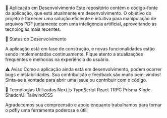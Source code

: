 📄 Aplicação em Desenvolvimento
Este repositório contém o código-fonte da aplicação, que está atualmente em desenvolvimento. O objetivo do projeto é fornecer uma solução eficiente e intuitiva para manipulação de arquivos PDF juntamente com uma inteligencia artificial, aproveitando as tecnologias mais recentes.

🚧 Status do Desenvolvimento

A aplicação está em fase de construção, e novas funcionalidades estão sendo implementadas continuamente. Fique atento a atualizações frequentes e melhorias na experiência do usuário.

⚠️ Aviso
Como a aplicação ainda está em desenvolvimento, podem ocorrer bugs e instabilidades. Sua contribuição e feedback são muito bem-vindos! Sinta-se à vontade para abrir uma issue ou contribuir com o código.

🔧 Tecnologias Utilizadas
Next.js
TypeScript
React
TRPC
Prisma
Kinde
ShadcnUI
TailwindCSS

Agradecemos sua compreensão e apoio enquanto trabalhamos para tornar o pdfly uma ferramenta poderosa e útil!
